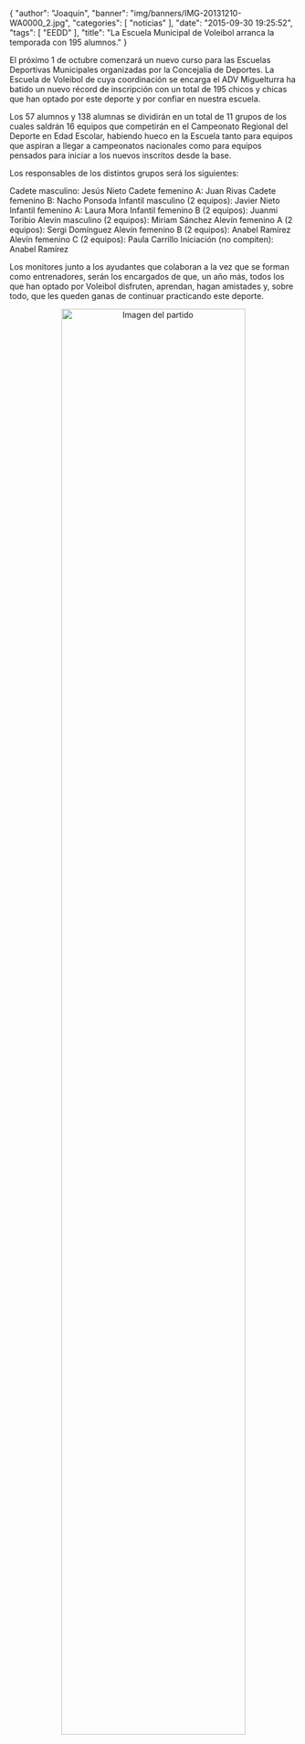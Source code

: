{
  "author": "Joaquín", 
  "banner": "img/banners/IMG-20131210-WA0000_2.jpg", 
  "categories": [
    "noticias"
  ], 
  "date": "2015-09-30 19:25:52", 
  "tags": [
    "EEDD"
  ], 
  "title": "La Escuela Municipal de Voleibol arranca la temporada con 195 alumnos."
}

El próximo 1 de octubre comenzará un nuevo curso para las Escuelas Deportivas Municipales organizadas por la Concejalía de Deportes. La Escuela de Voleibol de cuya coordinación se encarga el ADV Miguelturra ha batido un nuevo récord de inscripción con un total de 195 chicos y chicas que han optado por este deporte y por confiar en nuestra escuela. 

Los 57 alumnos y 138 alumnas se dividirán en un total de 11 grupos de los cuales saldrán 16 equipos que competirán en el Campeonato Regional del Deporte en Edad Escolar, habiendo hueco en la Escuela tanto para equipos que aspiran a llegar a campeonatos nacionales como para equipos pensados para iniciar a los nuevos inscritos desde la base.

Los responsables de los distintos grupos será los siguientes:

Cadete masculino: Jesús Nieto
Cadete femenino A: Juan Rivas
Cadete femenino B: Nacho Ponsoda
Infantil masculino (2 equipos): Javier Nieto
Infantil femenino A: Laura Mora
Infantil femenino B (2 equipos): Juanmi Toribio
Alevín masculino (2 equipos): Miriam Sánchez
Alevín femenino A (2 equipos): Sergi Domínguez
Alevín femenino B (2 equipos): Anabel Ramírez
Alevín femenino C (2 equipos): Paula Carrillo
Iniciación (no compiten): Anabel Ramírez

Los monitores junto a los ayudantes que colaboran a la vez que se forman como entrenadores, serán los encargados de que, un año más, todos los que han optado por Voleibol disfruten, aprendan, hagan amistades y, sobre todo, que les queden ganas de continuar practicando este deporte.

<center>
<a target="_new" href="http://www.advmiguelturra.org/img/banners/IMG-20131210-WA0000_2.jpg"> 
<img alt="Imagen del partido" width="80%" align="center" src="http://www.advmiguelturra.org/img/banners/IMG-20131210-WA0000_2.jpg"/> </a> </center>

